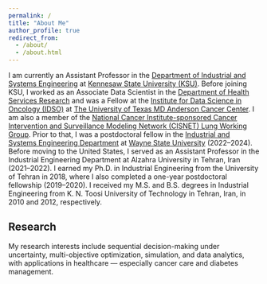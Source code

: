 ```yaml
---
permalink: /
title: "About Me"
author_profile: true
redirect_from: 
  - /about/
  - /about.html
---
```


I am currently an Assistant Professor in the [Department of Industrial and Systems Engineering](https://www.kennesaw.edu/spceet/academics/industrial-systems-engineering/index.php) at [Kennesaw State University (KSU)](https://www.kennesaw.edu/). Before joining KSU, I worked as an Associate Data Scientist in the [Department of Health Services Research](https://www.mdanderson.org/research/departments-labs-institutes/departments-divisions/health-services-research.html) and was a Fellow at the [Institute for Data Science in Oncology (IDSO)](https://www.mdanderson.org/research/departments-labs-institutes/institutes/institute-for-data-science-in-oncology.html) at [The University of Texas MD Anderson Cancer Center](https://www.mdanderson.org/). I am also a member of the [National Cancer Institute-sponsored Cancer Intervention and Surveillance Modeling Network (CISNET) Lung Working Group](https://cisnet.cancer.gov/lung/). Prior to that, I was a postdoctoral fellow in the [Industrial and Systems Engineering Department](https://engineering.wayne.edu/industrial-systems) at [Wayne State University](https://wayne.edu/) (2022–2024). Before moving to the United States, I served as an Assistant Professor in the Industrial Engineering Department at Alzahra University in Tehran, Iran (2021–2022). I earned my Ph.D. in Industrial Engineering from the University of Tehran in 2018, where I also completed a one-year postdoctoral fellowship (2019–2020). I received my M.S. and B.S. degrees in Industrial Engineering from K. N. Toosi University of Technology in Tehran, Iran, in 2010 and 2012, respectively.


## Research

My research interests include sequential decision-making under uncertainty, multi-objective optimization, simulation, and data analytics, with applications in healthcare — especially cancer care and diabetes management.
